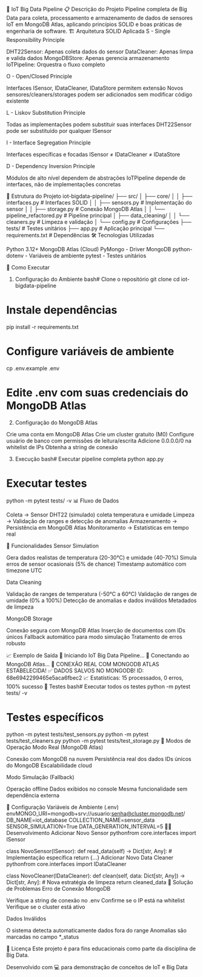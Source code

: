 🚀 IoT Big Data Pipeline
📋 Descrição do Projeto
Pipeline completa de Big Data para coleta, processamento e armazenamento de dados de sensores IoT em MongoDB Atlas, aplicando princípios SOLID e boas práticas de engenharia de software.
🏗 Arquitetura SOLID Aplicada
S - Single Responsibility Principle

DHT22Sensor: Apenas coleta dados do sensor
DataCleaner: Apenas limpa e valida dados
MongoDBStore: Apenas gerencia armazenamento
IoTPipeline: Orquestra o fluxo completo

O - Open/Closed Principle

Interfaces ISensor, IDataCleaner, IDataStore permitem extensão
Novos sensores/cleaners/storages podem ser adicionados sem modificar código existente

L - Liskov Substitution Principle

Todas as implementações podem substituir suas interfaces
DHT22Sensor pode ser substituído por qualquer ISensor

I - Interface Segregation Principle

Interfaces específicas e focadas
ISensor ≠ IDataCleaner ≠ IDataStore

D - Dependency Inversion Principle

Módulos de alto nível dependem de abstrações
IoTPipeline depende de interfaces, não de implementações concretas

📁 Estrutura do Projeto
iot-bigdata-pipeline/
├── src/
│   ├── core/
│   │   ├── interfaces.py          # Interfaces SOLID
│   │   ├── sensors.py             # Implementação do sensor
│   │   ├── storage.py             # Conexão MongoDB Atlas
│   │   └── pipeline_refactored.py # Pipeline principal
│   ├── data_cleaning/
│   │   └── cleaners.py            # Limpeza e validação
│   └── config.py                  # Configurações
├── tests/                         # Testes unitários
├── app.py                         # Aplicação principal
└── requirements.txt               # Dependências
🛠 Tecnologias Utilizadas

Python 3.12+
MongoDB Atlas (Cloud)
PyMongo - Driver MongoDB
python-dotenv - Variáveis de ambiente
pytest - Testes unitários

🚀 Como Executar
1. Configuração do Ambiente
bash# Clone o repositório
git clone <seu-repositorio>
cd iot-bigdata-pipeline

# Instale dependências
pip install -r requirements.txt

# Configure variáveis de ambiente
cp .env.example .env
# Edite .env com suas credenciais do MongoDB Atlas
2. Configuração do MongoDB Atlas

Crie uma conta em MongoDB Atlas
Crie um cluster gratuito (M0)
Configure usuário de banco com permissões de leitura/escrita
Adicione 0.0.0.0/0 na whitelist de IPs
Obtenha a string de conexão

3. Execução
bash# Executar pipeline completa
python app.py

# Executar testes
python -m pytest tests/ -v
📊 Fluxo de Dados

Coleta → Sensor DHT22 (simulado) coleta temperatura e umidade
Limpeza → Validação de ranges e detecção de anomalias
Armazenamento → Persistência em MongoDB Atlas
Monitoramento → Estatísticas em tempo real

🔧 Funcionalidades
Sensor Simulation

Gera dados realistas de temperatura (20-30°C) e umidade (40-70%)
Simula erros de sensor ocasionais (5% de chance)
Timestamp automático com timezone UTC

Data Cleaning

Validação de ranges de temperatura (-50°C a 60°C)
Validação de ranges de umidade (0% a 100%)
Detecção de anomalias e dados inválidos
Metadados de limpeza

MongoDB Storage

Conexão segura com MongoDB Atlas
Inserção de documentos com IDs únicos
Fallback automático para modo simulação
Tratamento de erros robusto

📈 Exemplo de Saída
🚀 Iniciando IoT Big Data Pipeline...
🔗 Conectando ao MongoDB Atlas...
🎉 CONEXÃO REAL COM MONGODB ATLAS ESTABELECIDA!
✅ DADOS SALVOS NO MONGODB! ID: 68e6942299465e5aca6fbec2
📈 Estatísticas: 15 processados, 0 erros, 100% sucesso
🧪 Testes
bash# Executar todos os testes
python -m pytest tests/ -v

# Testes específicos
python -m pytest tests/test_sensors.py
python -m pytest tests/test_cleaners.py
python -m pytest tests/test_storage.py
🔄 Modos de Operação
Modo Real (MongoDB Atlas)

Conexão com MongoDB na nuvem
Persistência real dos dados
IDs únicos do MongoDB
Escalabilidade cloud

Modo Simulação (Fallback)

Operação offline
Dados exibidos no console
Mesma funcionalidade sem dependência externa

📝 Configuração
Variáveis de Ambiente (.env)
envMONGO_URI=mongodb+srv://usuario:senha@cluster.mongodb.net/
DB_NAME=iot_database
COLLECTION_NAME=sensor_data
SENSOR_SIMULATION=True
DATA_GENERATION_INTERVAL=5
👨‍💻 Desenvolvimento
Adicionar Novo Sensor
pythonfrom core.interfaces import ISensor

class NovoSensor(ISensor):
    def read_data(self) -> Dict[str, Any]:
        # Implementação específica
        return {...}
Adicionar Novo Data Cleaner
pythonfrom core.interfaces import IDataCleaner

class NovoCleaner(IDataCleaner):
    def clean(self, data: Dict[str, Any]) -> Dict[str, Any]:
        # Nova estratégia de limpeza
        return cleaned_data
🐛 Solução de Problemas
Erro de Conexão MongoDB

Verifique a string de conexão no .env
Confirme se o IP está na whitelist
Verifique se o cluster está ativo

Dados Inválidos

O sistema detecta automaticamente dados fora do range
Anomalias são marcadas no campo *_status

📄 Licença
Este projeto é para fins educacionais como parte da disciplina de Big Data.

Desenvolvido com 💻 para demonstração de conceitos de IoT e Big Data